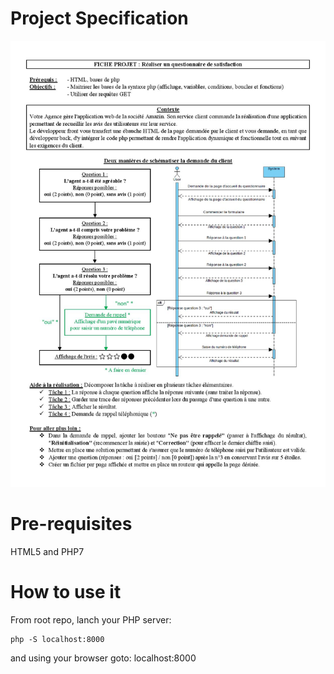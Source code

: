 # Project Specification
![Project Specification](docs/Projet_php_-_GET_-_Fiche_apprenant-page-001.jpg)

# Pre-requisites
HTML5 and PHP7

# How to use it
From root repo, lanch your PHP server:<br>
```shell
php -S localhost:8000
```
and using your browser goto: localhost:8000
